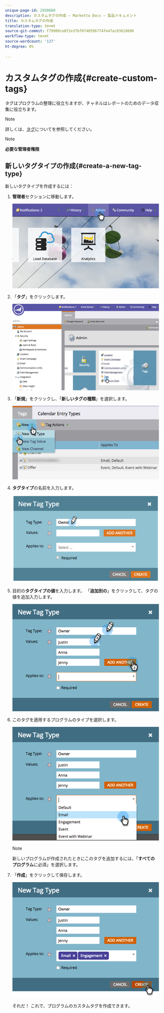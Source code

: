 ```yaml
---
unique-page-id: 2950660
description: カスタムタグの作成 — Marketto Docs — 製品ドキュメント
title: カスタムタグの作成
translation-type: tm+mt
source-git-commit: f79909ce8f2e37bf0748596774fe47ac03618696
workflow-type: tm+mt
source-wordcount: '127'
ht-degree: 0%

---
```



# カスタムタグの作成{#create-custom-tags}

タグはプログラムの整理に役立ちますが、チャネルはレポートのためのデータ収集に役立ちます。

>[!NOTE]
>
>詳しくは、[タグ](/help/marketo/product-docs/core-marketo-concepts/programs/working-with-programs/understanding-tags.md)についてを参照してください。

>[!NOTE]
>
>**必要な管理者権限**

## 新しいタグタイプの作成{#create-a-new-tag-type}

新しいタグタイプを作成するには：

1. **管理者**&#x200B;セクションに移動します。

   ![](assets/image2015-4-23-14-3a37-3a48.png)

1. 「**タグ**」をクリックします。

   ![](assets/image2015-4-23-14-3a41-3a18.png)

1. 「**新規**」をクリックし、「**新しいタグの種類**」を選択します。

   ![](assets/image2015-4-23-14-3a42-3a45.png)

1. **タグタイプ**&#x200B;の名前を入力します。

   ![](assets/image2015-4-23-14-3a48-3a58.png)

1. 目的の&#x200B;**タグタイプの値**&#x200B;を入力します。 「**追加別の**」をクリックして、タグの値を追加入力します。

   ![](assets/image2015-4-22-11-3a30-3a30.png)

1. このタグを適用するプログラムのタイプを選択します。

   ![](assets/image2015-4-22-11-3a39-3a7.png)

   >[!NOTE]
   >
   >新しいプログラムが作成されたときにこのタグを追加するには、「**すべてのプログラム**&#x200B;に必須」を選択します。

1. 「**作成**」をクリックして保存します。

   ![](assets/image2015-4-22-11-3a38-3a34.png)

   それだ！ これで、プログラムのカスタムタグを作成できます。
